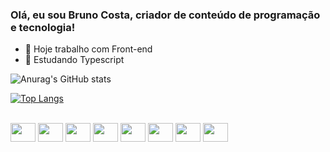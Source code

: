 ### Olá, eu sou Bruno Costa, criador de conteúdo de programação e tecnologia!

- 🔭 Hoje trabalho com Front-end
- 🌱 Estudando Typescript


![Anurag's GitHub stats](https://github-readme-stats.vercel.app/api?username=BrunoCosta19&show_icons=true&theme=radical)

[![Top Langs](https://github-readme-stats.vercel.app/api/top-langs/?username=BrunoCosta19&layout=pie)](https://github.com/BrunoCosta19/github-readme-stats)

<div style="display: inline_block"><br>
            <img align="center" height="30" width="40" src="https://cdn.jsdelivr.net/gh/devicons/devicon/icons/atom/atom-original.svg" />
            <img align="center" height="30" width="40" src="https://cdn.jsdelivr.net/gh/devicons/devicon/icons/canva/canva-original.svg" />
            <img align="center" height="30" width="40" src="https://cdn.jsdelivr.net/gh/devicons/devicon/icons/github/github-original-wordmark.svg" />
            <img align="center" height="30" width="40" src="https://cdn.jsdelivr.net/gh/devicons/devicon/icons/html5/html5-original-wordmark.svg" />
            <img align="center" height="30" width="40" src="https://cdn.jsdelivr.net/gh/devicons/devicon/icons/javascript/javascript-original.svg" />
            <img align="center" height="30" width="40" src="https://cdn.jsdelivr.net/gh/devicons/devicon/icons/python/python-original-wordmark.svg" />
            <img align="center" height="30" width="40" src="https://cdn.jsdelivr.net/gh/devicons/devicon/icons/typescript/typescript-original.svg" />
            <img align="center" height="30" width="40" src="https://cdn.jsdelivr.net/gh/devicons/devicon/icons/css3/css3-original-wordmark.svg" />
          
          
          
            
          
          
          
          
          



